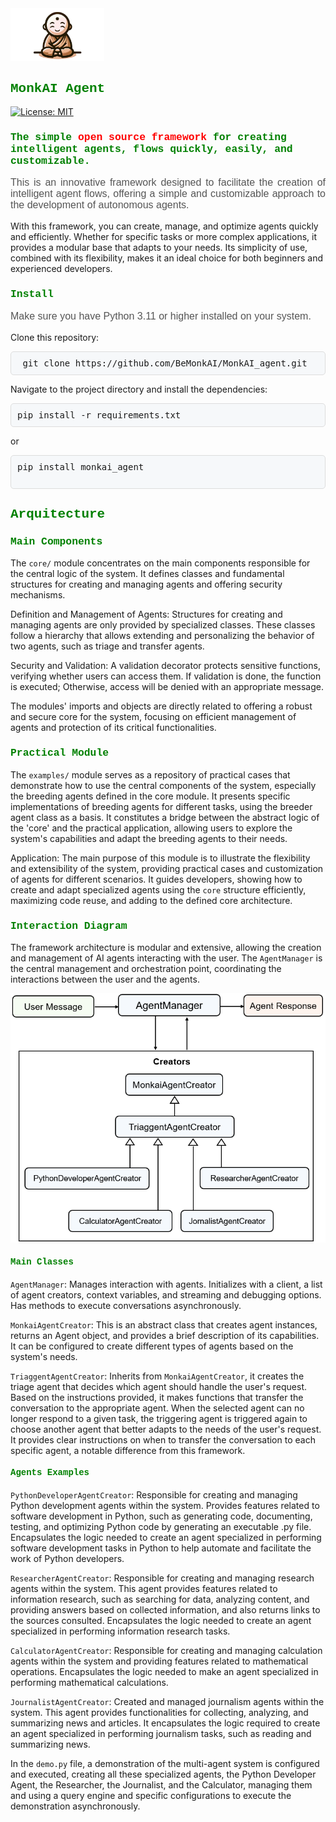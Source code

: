 <img src="./assets/mascote_monkai.png" alt="Logo" width="150">


<h2 style="font-family: 'Courier New', monospace; color: green;"> MonkAI Agent</h2>

[![License: MIT](https://img.shields.io/badge/License-MIT-yellow.svg)](https://opensource.org/licenses/MIT)

<h3 style="font-family: 'Courier New', monospace; color: green;"> The simple <font color="red">open source framework</font> for creating intelligent agents, flows quickly, easily, and customizable.</h3>

<p style="text-align: justify; font-family: Arial, sans-serif; font-size: 16px; color: #555;">
  This is an innovative framework designed to facilitate the creation of intelligent agent flows, offering a simple and customizable approach to the development of autonomous agents.
    
  With this framework, you can create, manage, and optimize agents quickly and efficiently. Whether for specific tasks or more complex applications, it provides a modular base that adapts to your needs. Its simplicity of use, combined with its flexibility, makes it an ideal choice for both beginners and experienced developers.
</p>

<h3 style="font-family: 'Courier New', monospace; color: green;">Install</h3> 

<p style="font-family: Arial, sans-serif; font-size: 16px; color: #555;">
Make sure you have Python 3.11 or higher installed on your system.

Clone this repository:

<pre style="background-color: #f6f8fa; border: 1px solid #ddd; padding: 10px; border-radius: 5px;">
 git clone https://github.com/BeMonkAI/MonkAI_agent.git
</pre>

Navigate to the project directory and install the dependencies:

<pre style="background-color: #f6f8fa; border: 1px solid #ddd; padding: 10px; border-radius: 5px;">
pip install -r requirements.txt
</pre>

or

<pre style="background-color: #f6f8fa; border: 1px solid #ddd; padding: 10px; border-radius: 5px;">
pip install monkai_agent

</pre>  

<h2 style="font-family: 'Courier New', monospace; color: green;">Arquitecture</h2>  

<h3 style="font-family: 'Courier New', monospace; color: green;">Main Components</h3>  

The `core/` module concentrates on the main components responsible for the central logic of the system. It defines classes and fundamental structures for creating and managing agents and offering security mechanisms.

Definition and Management of Agents: Structures for creating and managing agents are only provided by specialized classes. These classes follow a hierarchy that allows extending and personalizing the behavior of two agents, such as triage and transfer agents.

Security and Validation: A validation decorator protects sensitive functions, verifying whether users can access them. If validation is done, the function is executed; Otherwise, access will be denied with an appropriate message.

The modules' imports and objects are directly related to offering a robust and secure core for the system, focusing on efficient management of agents and protection of its critical functionalities.

<h3 style="font-family: 'Courier New', monospace; color: green;">Practical Module</h3> 

The `examples/` module serves as a repository of practical cases that demonstrate how to use the central components of the system, especially the breeding agents defined in the core module. It presents specific implementations of breeding agents for different tasks, using the breeder agent class as a basis. It constitutes a bridge between the abstract logic of the 'core' and the practical application, allowing users to explore the system's capabilities and adapt the breeding agents to their needs.

Application: The main purpose of this module is to illustrate the flexibility and extensibility of the system, providing practical cases and customization of agents for different scenarios. It guides developers, showing how to create and adapt specialized agents using the `core` structure efficiently, maximizing code reuse, and adding to the defined core architecture.

<h3 style="font-family: 'Courier New', monospace; color: green;">Interaction Diagram</h3> 
 
The framework architecture is modular and extensive, allowing the creation and management of AI agents interacting with the user. The `AgentManager` is the central management and orchestration point, coordinating the interactions between the user and the agents.

<img src="./assets/Arq.png" alt="Logo">

<h4 style="font-family: 'Courier New', monospace; color: green;">Main Classes</h4>  

`AgentManager`: Manages interaction with agents. Initializes with a client, a list of agent creators, context variables, and streaming and debugging options. Has methods to execute conversations asynchronously.

`MonkaiAgentCreator`: This is an abstract class that creates agent instances, returns an Agent object, and provides a brief description of its capabilities. It can be configured to create different types of agents based on the system's needs.

`TriaggentAgentCreator`: Inherits from `MonkaiAgentCreator`, it creates the triage agent that decides which agent should handle the user's request. Based on the instructions provided, it makes functions that transfer the conversation to the appropriate agent. When the selected agent can no longer respond to a given task, the triggering agent is triggered again to choose another agent that better adapts to the needs of the user's request. It provides clear instructions on when to transfer the conversation to each specific agent, a notable difference from this framework. 

<h4 style="font-family: 'Courier New', monospace; color: green;">Agents Examples</h4>   

`PythonDeveloperAgentCreator`: Responsible for creating and managing Python development agents within the system. Provides features related to software development in Python, such as generating code, documenting, testing, and optimizing Python code by generating an executable .py file. Encapsulates the logic needed to create an agent specialized in performing software development tasks in Python to help automate and facilitate the work of Python developers.

`ResearcherAgentCreator`: Responsible for creating and managing research agents within the system. This agent provides features related to information research, such as searching for data, analyzing content, and providing answers based on collected information, and also returns links to the sources consulted. Encapsulates the logic needed to create an agent specialized in performing information research tasks.

`CalculatorAgentCreator`: Responsible for creating and managing calculation agents within the system and providing features related to mathematical operations. Encapsulates the logic needed to make an agent specialized in performing mathematical calculations.

`JournalistAgentCreator`: Created and managed journalism agents within the system. This agent provides functionalities for collecting, analyzing, and summarizing news and articles. It encapsulates the logic required to create an agent specialized in performing journalism tasks, such as reading and summarizing news.

In the `demo.py` file, a demonstration of the multi-agent system is configured and executed, creating all these specialized agents, the Python Developer Agent, the Researcher, the Journalist, and the Calculator, managing them and using a query engine and specific configurations to execute the demonstration asynchronously.


